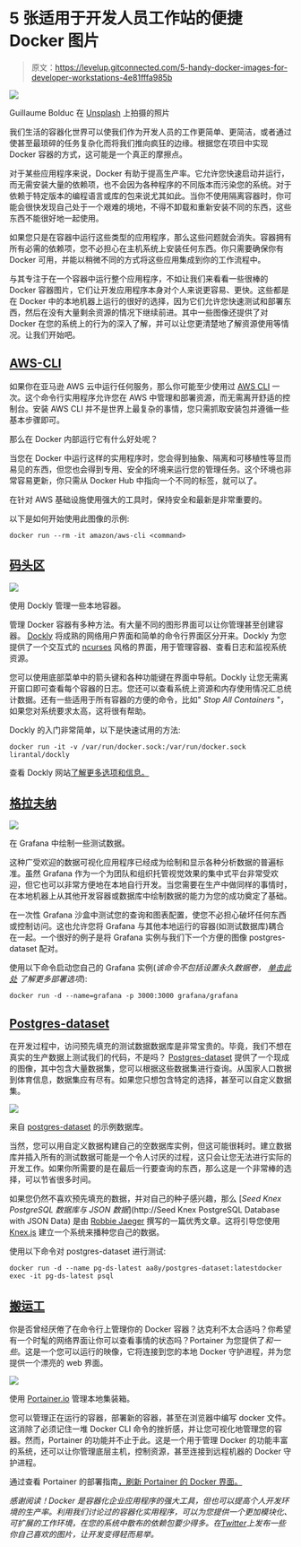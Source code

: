 # 5 张适用于开发人员工作站的便捷 Docker 图片

> 原文：<https://levelup.gitconnected.com/5-handy-docker-images-for-developer-workstations-4e81fffa985b>

![](img/206942efa170f5649140ee3b37e5965b.png)

Guillaume Bolduc 在 [Unsplash](https://unsplash.com/s/photos/containers?utm_source=unsplash&utm_medium=referral&utm_content=creditCopyText) 上拍摄的照片

我们生活的容器化世界可以使我们作为开发人员的工作更简单、更简洁，或者通过使甚至最琐碎的任务复杂化而将我们推向疯狂的边缘。根据您在项目中实现 Docker 容器的方式，这可能是一个真正的摩擦点。

对于某些应用程序来说，Docker 有助于提高生产率。它允许您快速启动并运行，而无需安装大量的依赖项，也不会因为各种程序的不同版本而污染您的系统。对于依赖于特定版本的编程语言或库的包来说尤其如此。当你不使用隔离容器时，你可能会很快发现自己处于一个艰难的境地，不得不卸载和重新安装不同的东西，这些东西不能很好地一起使用。

如果您只是在容器中运行这些类型的应用程序，那么这些问题就会消失。容器拥有所有必需的依赖项，您不必担心在主机系统上安装任何东西。你只需要确保你有 Docker 可用，并能以稍微不同的方式将这些应用集成到你的工作流程中。

与其专注于在一个容器中运行整个应用程序，不如让我们来看看一些很棒的 Docker 容器图片，它们让开发应用程序本身对个人来说更容易、更快。这些都是在 Docker 中的本地机器上运行的很好的选择，因为它们允许您快速测试和部署东西，然后在没有大量剩余资源的情况下继续前进。其中一些图像还提供了对 Docker 在您的系统上的行为的深入了解，并可以让您更清楚地了解资源使用等情况。让我们开始吧。

## [AWS-CLI](https://hub.docker.com/r/amazon/aws-cli)

如果你在亚马逊 AWS 云中运行任何服务，那么你可能至少使用过 [AWS CLI](https://aws.amazon.com/cli/) 一次。这个命令行实用程序允许您在 AWS 中管理和部署资源，而无需离开舒适的控制台。安装 AWS CLI 并不是世界上最复杂的事情，您只需抓取安装包并遵循一些基本步骤即可。

那么在 Docker 内部运行它有什么好处呢？

当您在 Docker 中运行这样的实用程序时，您会得到抽象、隔离和可移植性等显而易见的东西，但您也会得到专用、安全的环境来运行您的管理任务。这个环境也非常容易更新，你只需从 Docker Hub 中指向一个不同的标签，就可以了。

在针对 AWS 基础设施使用强大的工具时，保持安全和最新是非常重要的。

以下是如何开始使用此图像的示例:

```
docker run --rm -it amazon/aws-cli <command>
```

## [码头区](https://hub.docker.com/r/lirantal/dockly)

![](img/72d56514eaa54b89c223bd52f5e3e63d.png)

使用 Dockly 管理一些本地容器。

管理 Docker 容器有多种方法。有大量不同的图形界面可以让你管理甚至创建容器。 [Dockly](https://lirantal.github.io/dockly/) 将成熟的网络用户界面和简单的命令行界面区分开来。Dockly 为您提供了一个交互式的 [ncurses](https://en.wikipedia.org/wiki/Ncurses) 风格的界面，用于管理容器、查看日志和监视系统资源。

您可以使用底部菜单中的箭头键和各种功能键在界面中导航。Dockly 让您无需离开窗口即可查看每个容器的日志。您还可以查看系统上资源和内存使用情况汇总统计数据。还有一些适用于所有容器的方便的命令，比如" *Stop All Containers* "，如果您对系统要求太高，这将很有帮助。

Dockly 的入门非常简单，以下是快速试用的方法:

```
docker run -it -v /var/run/docker.sock:/var/run/docker.sock lirantal/dockly
```

查看 Dockly 网站[了解更多选项和信息。](https://lirantal.github.io/dockly/)

## [格拉夫纳](https://hub.docker.com/r/grafana/grafana/)

![](img/22601b3260aa6d50bd926be4e2fac5fc.png)

在 Grafana 中绘制一些测试数据。

这种广受欢迎的数据可视化应用程序已经成为绘制和显示各种分析数据的普遍标准。虽然 Grafana 作为一个为团队和组织托管视觉效果的集中式平台非常受欢迎，但它也可以非常方便地在本地自行开发。当您需要在生产中做同样的事情时，在本地机器上从其他开发容器或数据库中绘制数据的能力为您的成功奠定了基础。

在一次性 Grafana 沙盒中测试您的查询和图表配置，使您不必担心破坏任何东西或控制访问。这也允许您将 Grafana 与其他本地运行的容器(如测试数据库)耦合在一起。一个很好的例子是将 Grafana 实例与我们下一个方便的图像 postgres-dataset 配对。

使用以下命令启动您自己的 Grafana 实例(*该命令不包括设置永久数据卷，* [*单击此处*](https://grafana.com/docs/grafana/latest/installation/docker/) *了解更多部署选项*):

```
docker run -d --name=grafana -p 3000:3000 grafana/grafana
```

## [Postgres-dataset](https://hub.docker.com/r/aa8y/postgres-dataset/)

在开发过程中，访问预先填充的测试数据数据库是非常宝贵的。毕竟，我们不想在真实的生产数据上测试我们的代码，不是吗？ [Postgres-dataset](https://hub.docker.com/r/aa8y/postgres-dataset/) 提供了一个现成的图像，其中包含大量数据集，您可以根据这些数据集进行查询。从国家人口数据到体育信息，数据集应有尽有。如果您只想包含特定的选择，甚至可以自定义数据集。

![](img/d6954739520174dfa3f5d053c5867c17.png)

来自 [postgres-dataset](https://hub.docker.com/r/aa8y/postgres-dataset/) 的示例数据库。

当然，您可以用自定义数据构建自己的空数据库实例，但这可能很耗时。建立数据库并插入所有的测试数据可能是一个令人讨厌的过程，这只会让您无法进行实际的开发工作。如果你所需要的是在最后一行要查询的东西，那么这是一个非常棒的选择，可以节省很多时间。

如果您仍然不喜欢预先填充的数据，并对自己的种子感兴趣，那么 [*Seed Knex PostgreSQL 数据库与 JSON 数据*](http://Seed Knex PostgreSQL Database with JSON Data) 是由 [Robbie Jaeger](https://medium.com/u/85e5d73e066b?source=post_page-----4e81fffa985b--------------------------------) 撰写的一篇优秀文章。这将引导您使用 [Knex.js](http://knexjs.org/) 建立一个系统来播种您自己的数据。

使用以下命令对 postgres-dataset 进行测试:

```
docker run -d --name pg-ds-latest aa8y/postgres-dataset:latestdocker exec -it pg-ds-latest psql
```

## [搬运工](https://hub.docker.com/r/portainer/portainer)

你是否曾经厌倦了在命令行上管理你的 Docker 容器？达克利不太合适吗？你希望有一个时髦的网络界面让你可以查看事情的状态吗？Portainer 为您提供了*和一些*。这是一个您可以运行的映像，它将连接到您的本地 Docker 守护进程，并为您提供一个漂亮的 web 界面。

![](img/2f5e1300ec7c13a4ac91f6fffef5ae2d.png)

使用 [Portainer.io](https://www.portainer.io/) 管理本地集装箱。

您可以管理正在运行的容器，部署新的容器，甚至在浏览器中编写 docker 文件。这消除了必须记住一堆 Docker CLI 命令的挫折感，并让您可视化地管理您的容器。然而，Portainer 的功能并不止于此。这是一个用于管理 Docker 的功能丰富的系统，还可以让你管理底层主机，控制资源，甚至连接到远程机器的 Docker 守护进程。

通过查看 Portainer 的部署指南[，刷新 Portainer 的 Docker 界面。](https://www.portainer.io/documentation/deploy-portainer-docker-swarm/)

*感谢阅读！Docker 是容器化企业应用程序的强大工具，但也可以提高个人开发环境的生产率。利用我们讨论过的容器化实用程序，可以为您提供一个更加模块化、可扩展的工作环境，在您的系统中散布的依赖包要少得多。在*[*Twitter*](https://twitter.com/Tate_Galbraith)*上发布一些你自己喜欢的图片，让开发变得轻而易举。*